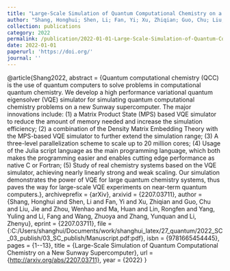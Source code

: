 ```yaml
---
title: "Large-Scale Simulation of Quantum Computational Chemistry on a New Sunway Supercomputer"
author: "Shang, Honghui; Shen, Li; Fan, Yi; Xu, Zhiqian; Guo, Chu; Liu, Jie; Zhou, Wenhao; Ma, Huan; Lin, Rongfen; Yang, Yuling; Li, Fang; Wang, Zhuoya; Zhang, Yunquan; Li, Zhenyu"
collection: publications
category: 2022
permalink: /publication/2022-01-01-Large-Scale-Simulation-of-Quantum-Computational-Chemistry-on-a-New-Sunway-Supercomputer
date: 2022-01-01
paperurl: 'https://doi.org/'
journal: ''
---
```

@article{Shang2022,
 abstract = {Quantum computational chemistry (QCC) is the use of quantum computers to solve problems in computational quantum chemistry. We develop a high performance variational quantum eigensolver (VQE) simulator for simulating quantum computational chemistry problems on a new Sunway supercomputer. The major innovations include: (1) a Matrix Product State (MPS) based VQE simulator to reduce the amount of memory needed and increase the simulation efficiency; (2) a combination of the Density Matrix Embedding Theory with the MPS-based VQE simulator to further extend the simulation range; (3) A three-level parallelization scheme to scale up to 20 million cores; (4) Usage of the Julia script language as the main programming language, which both makes the programming easier and enables cutting edge performance as native C or Fortran; (5) Study of real chemistry systems based on the VQE simulator, achieving nearly linearly strong and weak scaling. Our simulation demonstrates the power of VQE for large quantum chemistry systems, thus paves the way for large-scale VQE experiments on near-term quantum computers.},
 archiveprefix = {arXiv},
 arxivid = {2207.03711},
 author = {Shang, Honghui and Shen, Li and Fan, Yi and Xu, Zhiqian and Guo, Chu and Liu, Jie and Zhou, Wenhao and Ma, Huan and Lin, Rongfen and Yang, Yuling and Li, Fang and Wang, Zhuoya and Zhang, Yunquan and Li, Zhenyu},
 eprint = {2207.03711},
 file = {:C\:/Users/shanghui/Documents/work/shanghui_latex/27_quantum/2022_SC_03_publish/03_SC_publish/Manuscript.pdf:pdf},
 isbn = {9781665454445},
 pages = {1--13},
 title = {Large-Scale Simulation of Quantum Computational Chemistry on a New Sunway Supercomputer},
 url = {http://arxiv.org/abs/2207.03711},
 year = {2022}
}
